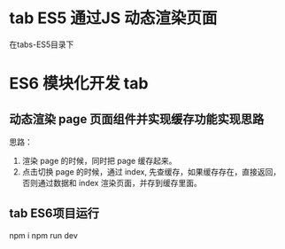 
# tab ES5 通过JS 动态渲染页面
在tabs-ES5目录下

# ES6 模块化开发 tab

## 动态渲染 page 页面组件并实现缓存功能实现思路
思路：
1. 渲染 page 的时候，同时把 page 缓存起来。
2. 点击切换 page 的时候，通过 index, 先查缓存，如果缓存存在，直接返回，否则通过数据和 index 渲染页面，并存到缓存里面。




## tab ES6项目运行
npm i
npm run dev